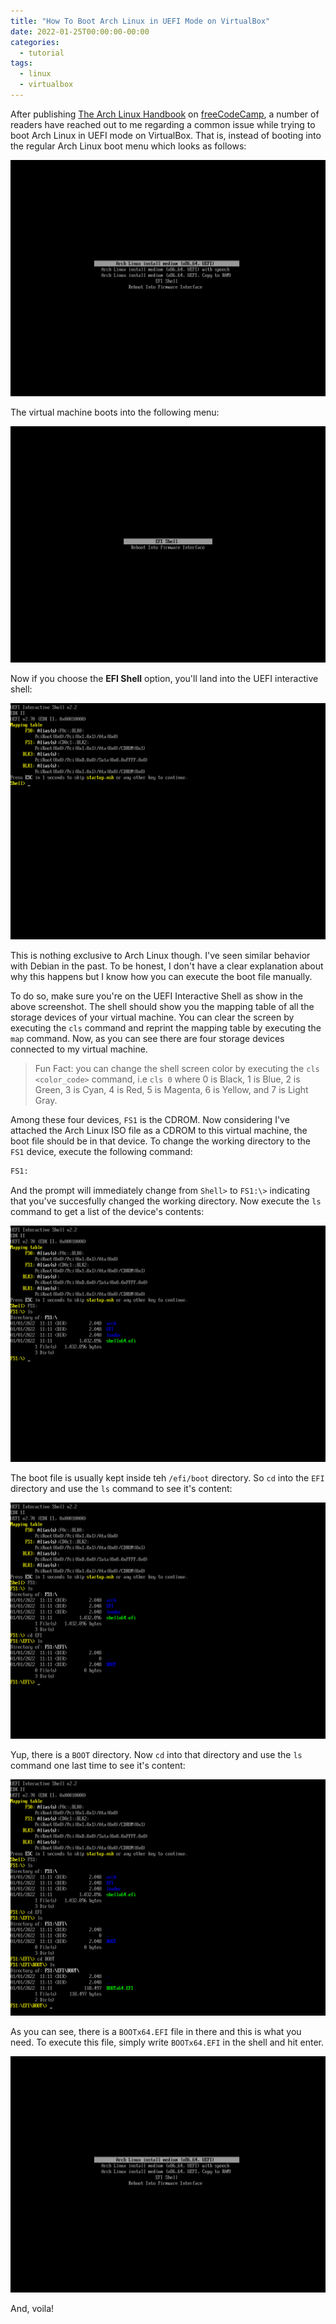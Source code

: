 ```yaml
---
title: "How To Boot Arch Linux in UEFI Mode on VirtualBox"
date: 2022-01-25T00:00:00-00:00
categories:
  - tutorial
tags:
  - linux
  - virtualbox
---
```


After publishing [The Arch Linux Handbook](https://www.freecodecamp.org/news/how-to-install-arch-linux/) on [freeCodeCamp](https://www.freecodecamp.org/news/author/farhanhasin/), a number of readers have reached out to me regarding a common issue while trying to boot Arch Linux in UEFI mode on VirtualBox. That is, instead of booting into the regular Arch Linux boot menu which looks as follows:

![Arch Linux Boot Menu](/assets/images/2022-01-25-how-to-boot-arch-linux-in-uefi-mode-on-virtualbox/VirtualBox_archlinux-2022.01.01-x86_64_12_01_2022_18_39_29.png)

The virtual machine boots into the following menu:

![EFI Shell Menu](/assets/images/2022-01-25-how-to-boot-arch-linux-in-uefi-mode-on-virtualbox/VirtualBox_archlinux-2022.01.01-x86_64.iso_25_01_2022_13_43_44.png)

Now if you choose the __EFI Shell__ option, you'll land into the UEFI interactive shell:

![UEFI Interactive Shell](/assets/images/2022-01-25-how-to-boot-arch-linux-in-uefi-mode-on-virtualbox/VirtualBox_archlinux-2022.01.01-x86_64.iso_25_01_2022_13_46_37.png)

This is nothing exclusive to Arch Linux though. I've seen similar behavior with Debian in the past. To be honest, I don't have a clear explanation about why this happens but I know how you can execute the boot file manually.

To do so, make sure you're on the UEFI Interactive Shell as show in the above screenshot. The shell should show you the mapping table of all the storage devices of your virtual machine. You can clear the screen by executing the `cls` command and reprint the mapping table by executing the `map` command. Now, as you can see there are four storage devices connected to my virtual machine.

> Fun Fact: you can change the shell screen color by executing the `cls <color_code>` command, i.e `cls 0` where 0 is Black, 1 is Blue, 2 is Green, 3 is Cyan, 4 is Red, 5 is Magenta, 6 is Yellow, and 7 is Light Gray.

Among these four devices, `FS1` is the CDROM. Now considering I've attached the Arch Linux ISO file as a CDROM to this virtual machine, the boot file should be in that device. To change the working directory to the `FS1` device, execute the following command:

```bash
FS1:
```

And the prompt will immediately change from `Shell>` to `FS1:\>` indicating that you've succesfully changed the working directory. Now execute the `ls` command to get a list of the device's contents:

![FS1 Device Content](/assets/images/2022-01-25-how-to-boot-arch-linux-in-uefi-mode-on-virtualbox/VirtualBox_archlinux-2022.01.01-x86_64.iso_25_01_2022_14_07_04.png)

The boot file is usually kept inside teh `/efi/boot` directory. So `cd` into the `EFI` directory and use the `ls` command to see it's content:

![EFI Directory Content](/assets/images/2022-01-25-how-to-boot-arch-linux-in-uefi-mode-on-virtualbox/VirtualBox_archlinux-2022.01.01-x86_64.iso_25_01_2022_14_08_56.png)

Yup, there is a `BOOT` directory. Now `cd` into that directory and use the `ls` command one last time to see it's content:

![BOOT Directory Content](/assets/images/2022-01-25-how-to-boot-arch-linux-in-uefi-mode-on-virtualbox/VirtualBox_archlinux-2022.01.01-x86_64.iso_25_01_2022_14_10_09.png)

As you can see, there is a `BOOTx64.EFI` file in there and this is what you need. To execute this file, simply write `BOOTx64.EFI` in the shell and hit enter.

![Arch Linux Boot Menu](/assets/images/2022-01-25-how-to-boot-arch-linux-in-uefi-mode-on-virtualbox/VirtualBox_archlinux-2022.01.01-x86_64_12_01_2022_18_39_29.png)

And, voila!
